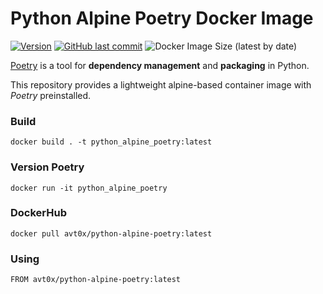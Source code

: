 # Python Alpine Poetry Docker Image
[![Version](https://img.shields.io/docker/v/avt0x/python-alpine-poetry)](https://hub.docker.com/r/avt0x/python-alpine-poetry)
[![GitHub last commit](https://img.shields.io/github/last-commit/SSomov/python-alpine-poetry)](https://github.com/SSomov/python-alpine-poetry)
![Docker Image Size (latest by date)](https://img.shields.io/docker/image-size/avt0x/python-alpine-poetry)

[Poetry](https://python-poetry.org/docs/) is a tool for
**dependency management** and **packaging** in Python.

This repository provides a lightweight alpine-based container image with _Poetry_ preinstalled.


### Build

```docker build . -t python_alpine_poetry:latest```

### Version Poetry

```docker run -it python_alpine_poetry```

### DockerHub

```docker pull avt0x/python-alpine-poetry:latest```

### Using

```FROM avt0x/python-alpine-poetry:latest```